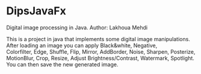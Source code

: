 # DipsJavaFx
Digital image processing in Java.
Author: Lakhoua Mehdi

This is a project in java that implements some digital image manipulations. After loading an image you can apply Black&white, Negative, Colorfilter, Edge, Shuffle, Flip, Mirror, AddBorder, Noise, Sharpen, Posterize, MotionBlur, Crop, Resize, Adjust Brightness/Contrast, Watermark, Spotlight. You can then save the new generated image.
